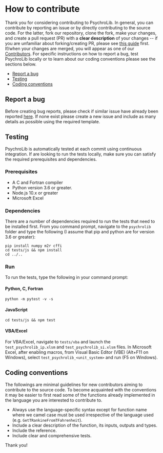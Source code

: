 # How to contribute

Thank you for considering contributing to PsychroLib. In general, you can contribute by reporting an issue or by directly contributing to the source code. For the latter, fork our repository, clone the fork, make your changes, and create a pull request (PR) with a **clear description** of your changes -- if you are unfamiliar about forking/creating PR, please see [this guide](https://guides.github.com/activities/forking/) first. If/when your changes are merged, you will appear as one of our [Contributors](https://github.com/psychrometrics/psychrolib/graphs/contributors). For specific instructions on how to report a bug, test PsychroLib locally or to learn about our coding conventions please see the sections below.

- [Report a bug](#report-a-bug)
- [Testing](#testing)
- [Coding conventions](#coding-conventions)


## Report a bug

Before creating bug reports, please check if similar issue have already been reported [here](https://github.com/psychrometrics/psychrolib/issues). If none exist please create a new issue and include as many details as possible using the required template.

## Testing

PsychroLib is automatically tested at each commit using continuous integration. If are looking to run the tests locally, make sure you can satisfy the required prerequisites and dependencies.

### Prerequisites

- A C and Fortran compiler
- Python version 3.6 or greater.
- Node.js 10.x or greater
- Microsoft Excel


### Dependencies

There are a number of dependencies required to run the tests that need to be installed first. From you command prompt, navigate to the `psychrolib` folder and type the following (I assume that pip and python are for version 3.6 or greater):

```
pip install numpy m2r cffi
cd tests/js && npm install
cd ../..
```


### Run

To run the tests, type the following in your command prompt:


#### Python, C, Fortran
```
python -m pytest -v -s
```


#### JavaScript
```
cd tests/js && npm test
```


#### VBA/Excel
For VBA/Excel, navigate to `tests/vba` and launch the `test_psychrolib_ip.xlsm` and `test_psychrolib_si.xlsm` files. In Microsoft Excel, after enabling macros, from Visual Basic Editor (VBE) (Alt+F11 on Windows), select `test_psychrolib_<unit_system>` and run (F5 on Windows).


## Coding conventions

The followings are minimal guidelines for new contributors aiming to contribute to the source code. To become acquainted with the conventions it may be easier to first read some of the functions already implemented in the language you are interested to contribute to.

- Always use the language-specific syntax except for function name where we camel case must be used irrespective of the language used (e.g. `GetTRankineFromTFahrenheit`).
- Include a clear description of the function, its inputs, outputs and types.
- Include the reference.
- Include clear and comprehensive tests.

Thank you!